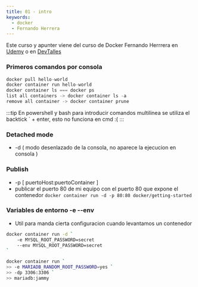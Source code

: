 ```yaml
---
title: 01 - intro
keywords:
  - docker
  - Fernando Herrera
---
```



Este curso y apunter viene del curso de Docker Fernando Herrrera en [Udemy](https://www.udemy.com/course/docker-guia-practica/) o en [DevTalles](https://cursos.devtalles.com/collections)


### Primeros comandos por consola
```javascript
docker pull hello-world
docker container run hello-world
docker container ls === docker ps
list all containers -> docker container ls -a
remove all container -> docker container prune
```
:::tip
En powershell y bash para introducir comandos multilinea se utiliza el backtick ` + enter, esto no funciona en cmd :(
:::



### Detached mode 
- -d ( modo desenlazado de la consola, no aparece la ejecucion en consola )
### Publish 
- -p [ puertoHost:puertoContainer ]
- publicar el puerto 80 de mi equipo con el puerto 80 que expone el contenedor ```docker container run -d -p 80:80 docker/getting-started```

### Variables de entorno -e --env
- Util para manda cierta configuracion cuando levantamos un contenedor

```bash
docker container run -d `
	-e MYSQL_ROOT_PASSWORD=secret
	--env MYSQL_ROOT_PASSWORD=secret
`
```

```bash
docker container run `
>> -e MARIADB_RANDOM_ROOT_PASSWORD=yes `
>> -dp 3306:3306 `
>> mariadb:jammy
```


